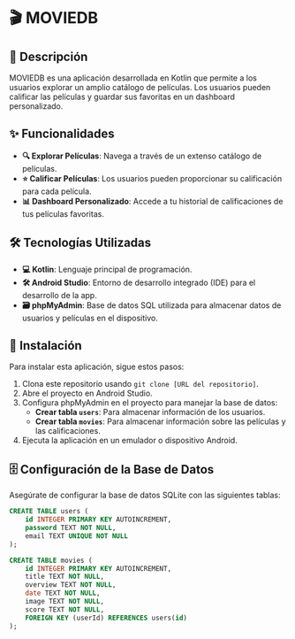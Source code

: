 # 🎬 MOVIEDB

## 📖 Descripción
MOVIEDB es una aplicación desarrollada en Kotlin que permite a los usuarios explorar un amplio catálogo de películas. Los usuarios pueden calificar las películas y guardar sus favoritas en un dashboard personalizado.

## ✨ Funcionalidades
- **🔍 Explorar Películas**: Navega a través de un extenso catálogo de películas.
- **⭐ Calificar Películas**: Los usuarios pueden proporcionar su calificación para cada película.
- **📊 Dashboard Personalizado**: Accede a tu historial de calificaciones de tus películas favoritas.

## 🛠️ Tecnologías Utilizadas
- **💻 Kotlin**: Lenguaje principal de programación.
- **🛠️ Android Studio**: Entorno de desarrollo integrado (IDE) para el desarrollo de la app.
- **🗃️ phpMyAdmin**: Base de datos SQL utilizada para almacenar datos de usuarios y películas en el dispositivo.

## 🚀 Instalación
Para instalar esta aplicación, sigue estos pasos:
1. Clona este repositorio usando `git clone [URL del repositorio]`.
2. Abre el proyecto en Android Studio.
3. Configura phpMyAdmin en el proyecto para manejar la base de datos:
   - **Crear tabla `users`**: Para almacenar información de los usuarios.
   - **Crear tabla `movies`**: Para almacenar información sobre las películas y las calificaciones.
4. Ejecuta la aplicación en un emulador o dispositivo Android.

## 🗄️ Configuración de la Base de Datos
Asegúrate de configurar la base de datos SQLite con las siguientes tablas:
```sql
CREATE TABLE users (
    id INTEGER PRIMARY KEY AUTOINCREMENT,
    password TEXT NOT NULL,
    email TEXT UNIQUE NOT NULL
);

CREATE TABLE movies (
    id INTEGER PRIMARY KEY AUTOINCREMENT,
    title TEXT NOT NULL,
    overview TEXT NOT NULL,
    date TEXT NOT NULL,
    image TEXT NOT NULL,
    score TEXT NOT NULL,
    FOREIGN KEY (userId) REFERENCES users(id)
);
```
